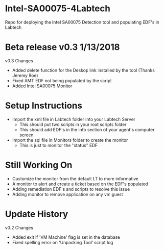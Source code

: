 # Intel-SA00075-4Labtech
Repo for deploying the Intel SA00075 Detection tool and populating EDF's in Labtech


# Beta release v0.3 1/13/2018

v0.3 Changes

 - Added delete function for the Deskop link installed by the tool (Thanks Jeremy Roe)
 - Fixed AMT EDF not being populated by the script
 - Added Intel SA00075 Monitor

# Setup Instructions

 - Import the xml file in Labtech folder into your Labtech Server
   - This should put two scripts in your root scripts folder
   - This should add EDF's in the info section of your agent's computer screen
 - Import the sql file in Monitors folder to create the monitor
   - This is just to monitor the "status" EDF
   
   
# Still Working On

 - Customize the monitor from the default LT to more informative
 - A monitor to alert and create a ticket based on the EDF's populated
 - Adding remediation EDF's and scripts to resolve this issue
 - Adding monitor to remove application on any vm guest
 
 
 # Update History
 
v0.2 Changes

 - Added exit if 'VM Machine' flag is set in the database
 - Fixed spelling error on 'Unpacking Tool' script log
 


